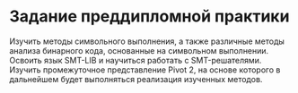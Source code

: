 # Задание преддипломной практики
Изучить методы символьного выполнения, а также различные методы анализа бинарного кода,
основанные на символьном выполнении.
Освоить язык SMT-LIB и научиться работать с SMT-решателями.
Изучить промежуточное представление Pivot 2, на основе которого в дальнейшем будет
выполняться реализация изученных методов.
